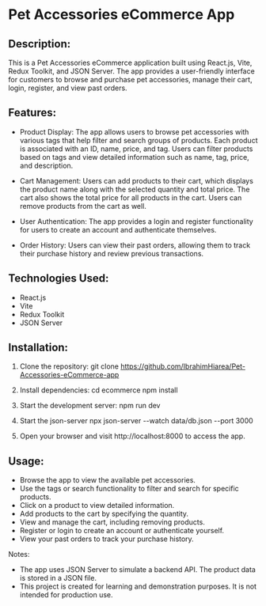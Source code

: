 # Pet Accessories eCommerce App

## Description:
This is a Pet Accessories eCommerce application built using React.js, Vite, Redux Toolkit, and JSON Server. The app provides a user-friendly interface for customers to browse and purchase pet accessories, manage their cart, login, register, and view past orders.

## Features:
- Product Display: The app allows users to browse pet accessories with various tags that help filter and search groups of products. Each product is associated with an ID, name, price, and tag. Users can filter products based on tags and view detailed information such as name, tag, price, and description.

- Cart Management: Users can add products to their cart, which displays the product name along with the selected quantity and total price. The cart also shows the total price for all products in the cart. Users can remove products from the cart as well.

- User Authentication: The app provides a login and register functionality for users to create an account and authenticate themselves.

- Order History: Users can view their past orders, allowing them to track their purchase history and review previous transactions.

## Technologies Used:
- React.js
- Vite
- Redux Toolkit
- JSON Server

## Installation:
1. Clone the repository:
   git clone https://github.com/IbrahimHiarea/Pet-Accessories-eCommerce-app

2. Install dependencies:
   cd ecommerce
   npm install

3. Start the development server:
   npm run dev

4. Start the json-server
    npx json-server --watch data/db.json --port 3000

5. Open your browser and visit http://localhost:8000 to access the app.

## Usage:
- Browse the app to view the available pet accessories.
- Use the tags or search functionality to filter and search for specific products.
- Click on a product to view detailed information.
- Add products to the cart by specifying the quantity.
- View and manage the cart, including removing products.
- Register or login to create an account or authenticate yourself.
- View your past orders to track your purchase history.

Notes:
- The app uses JSON Server to simulate a backend API. The product data is stored in a JSON file.
- This project is created for learning and demonstration purposes. It is not intended for production use.